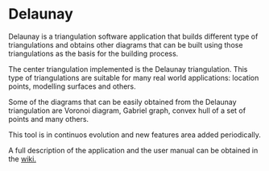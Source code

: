 # Delaunay
Delaunay is a triangulation software application that builds different type of triangulations and obtains other diagrams that
can be built using those triangulations as the basis for the building process.

The center triangulation implemented is the Delaunay triangulation. This type of triangulations are suitable for many real 
world applications: location points, modelling surfaces and others.

Some of the diagrams that can be easily obtained from the Delaunay triangulation are Voronoi diagram, Gabriel graph, convex hull of a set of points and many others.

This tool is in continuos evolution and new features area added periodically.

A full description of the application and the user manual can be obtained in the [wiki.](https://github.com/juannavascalvente/Delaunay/wiki)
